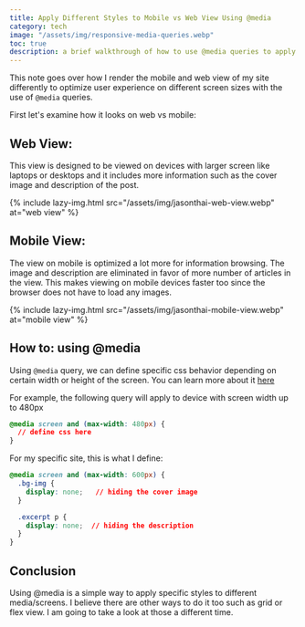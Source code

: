 ```yaml
---
title: Apply Different Styles to Mobile vs Web View Using @media
category: tech
image: "/assets/img/responsive-media-queries.webp"
toc: true
description: a brief walkthrough of how to use @media queries to apply styles to mobile and web view
---
```


This note goes over how I render the mobile and web view of my site differently to optimize user experience on different screen sizes with the use of `@media`  queries.
<!--more-->
First let's examine how it looks on web vs mobile:

## Web View:
This view is designed to be viewed on devices with larger screen like laptops or desktops and it includes more information such as the cover image and description of the post.

{% include lazy-img.html src="/assets/img/jasonthai-web-view.webp" at="web view" %}
 

## Mobile View:
The view on mobile is optimized a lot more for information browsing. The image and description are eliminated in favor of more number of articles in the view. This makes viewing on mobile devices faster too since the browser does not have to load any images.

{% include lazy-img.html src="/assets/img/jasonthai-mobile-view.webp" at="mobile view" %}

## How to: using @media
Using `@media` query, we can define specific css behavior depending on certain width or height of the screen. You can learn more about it [here](https://www.w3schools.com/cssref/css3_pr_mediaquery.asp)

For example, the following query will apply to device with screen width up to 480px
```css
@media screen and (max-width: 480px) {
  // define css here
}
```

For my specific site, this is what I define:
```css
@media screen and (max-width: 600px) {
  .bg-img {
    display: none;   // hiding the cover image
  }

  .excerpt p {
    display: none;  // hiding the description
  }
}
```

## Conclusion
Using @media is a simple way to apply specific styles to different media/screens. I believe there are other ways to do it too such as grid or flex view. I am going to take a look at those a different time.